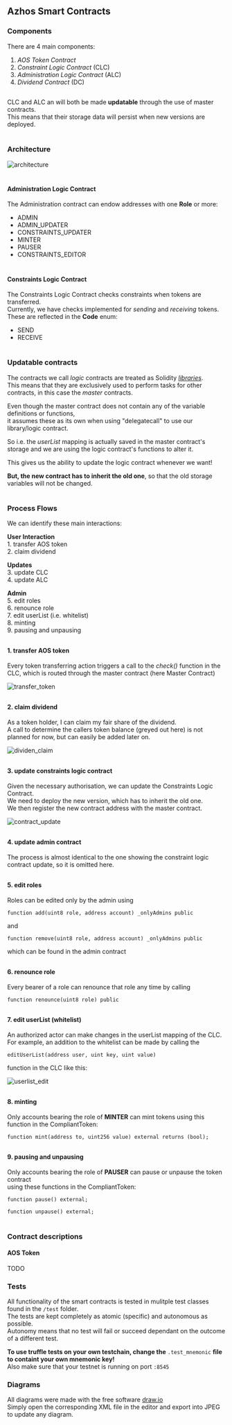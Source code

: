 ## Azhos Smart Contracts

### Components

There are 4 main components:

1. _AOS Token Contract_  
2. _Constraint Logic Contract_ (CLC)  
3. _Administration Logic Contract_ (ALC)
4. _Dividend Contract_         (DC)  


##

   CLC and ALC an will both be made **updatable** through the use of master contracts.  
   This means that their storage data will persist when new versions are deployed.

#
### Architecture

![architecture](./resources/Azhos_Architecture.jpg "AOS Architecture")


#

#### Administration Logic Contract

The Administration contract can endow addresses with one **Role** or more:

- ADMIN  
- ADMIN_UPDATER  
- CONSTRAINTS_UPDATER  
- MINTER  
- PAUSER  
- CONSTRAINTS_EDITOR 

#

#### Constraints Logic Contract

The Constraints Logic Contract checks constraints when tokens are transferred.  
Currently, we have checks implemented for _sending_ and _receiving_ tokens.  
These are reflected in the **Code** enum:  
  
- SEND  
- RECEIVE

#
### Updatable contracts

The contracts we call _logic_ contracts are treated as Solidity [_libraries_](https://solidity.readthedocs.io/en/latest/contracts.html?#libraries).  
This means that they are exclusively used to perform tasks for other contracts, in this case the _master_ contracts.  

Even though the master contract does not contain any of the variable definitions or functions,  
it assumes these as its own when using "delegatecall" to use our library/logic contract.  

So i.e. the _userList_ mapping is actually saved in the master contract's storage and we are using the logic contract's functions to alter it.

This gives us the ability to update the logic contract whenever we want!  

**But, the new contract has to inherit the old one**, so that the old storage variables will not be changed.


#
### Process Flows

We can identify these main interactions:  

**User Interaction**  
    1. transfer AOS token  
    2. claim dividend
 
**Updates**  
    3. update CLC   
    4. update ALC

**Admin**  
    5. edit roles  
    6. renounce role  
    7. edit userList (i.e. whitelist)  
    8. minting  
    9. pausing and unpausing
    

##
#### 1. transfer AOS token

Every token transferring action triggers a call to the _check()_ function in the CLC, which is routed through the master contract (here Master Contract)

![transfer_token](./resources/token_transfer.jpg "transfer AOS token")


##
#### 2. claim dividend

As a token holder, I can claim my fair share of the dividend.  
A call to determine the callers token balance (greyed out here) is not planned for now, but can easily be added later on.

![dividen_claim](./resources/dividend_claim.jpg "claim dividend")


##
#### 3. update constraints logic contract

Given the necessary authorisation, we can update the Constraints Logic Contract.  
We need to deploy the new version, which has to inherit the old one.  
We then register the new contract address with the master contract.

![contract_update](./resources/contract_update.jpg "update contstraints logic contract")

##
#### 4. update admin contract

The process is almost identical to the one showing the constraint logic contract update, so it is omitted here.

##
#### 5. edit roles

Roles can be edited only by the admin using
```
function add(uint8 role, address account) _onlyAdmins public
```
and
```
function remove(uint8 role, address account) _onlyAdmins public
```
which can be found in the admin contract

##
#### 6. renounce role

Every bearer of a role can renounce that role any time by calling
```
function renounce(uint8 role) public
```

##
#### 7. edit userList (whitelist)

An authorized actor can make changes in the userList mapping of the CLC.  
For example, an addition to the whitelist can be made by calling the 
```
editUserList(address user, uint key, uint value)
```
function in the CLC like this:

![userlist_edit](./resources/userlist_edit.jpg "edit userList (whitelist)")

##
#### 8. minting

Only accounts bearing the role of **MINTER** can mint tokens using this function in the CompliantToken:
```
function mint(address to, uint256 value) external returns (bool);
```

##
#### 9. pausing and unpausing

Only accounts bearing the role of **PAUSER** can pause or unpause the token contract  
using these functions in the CompliantToken:
```
function pause() external;

function unpause() external;
```


#
### Contract descriptions
#### AOS Token
TODO


### Tests

All functionality of the smart contracts is tested in mulitple test classes found in the `/test` folder.  
The tests are kept completely as atomic (specific) and autonomous as possible.  
Autonomy means that no test will fail or succeed dependant on the outcome of a different test.

**To use truffle tests on your own testchain, change the** ``.test_mnemonic`` **file to containt your own mnemonic key!**  
Also make sure that your testnet is running on port ```:8545```


### Diagrams

All diagrams were made with the free software [draw.io](draw.io)  
Simply open the corresponding XML file in the editor and export into JPEG to update any diagram.




